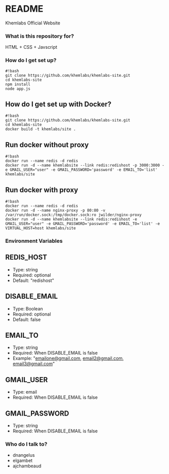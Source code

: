 # README #

Khemlabs Official Website

### What is this repository for? ###

HTML + CSS + Javscript

### How do I get set up? ###

```
#!bash
git clone https://github.com/khemlabs/khemlabs-site.git
cd khemlabs-site
npm install
node app.js
```

## How do I get set up with Docker? ##

```
#!bash
git clone https://github.com/khemlabs/khemlabs-site.git
cd khemlabs-site
docker build -t khemlabs/site .
```

## Run docker without proxy ##

```
#!bash
docker run --name redis -d redis
docker run -d --name khemlabsite --link redis:redishost -p 3000:3000 -e GMAIL_USER="user" -e GMAIL_PASSWORD='password' -e EMAIL_TO='list' khemlabs/site
```

## Run docker with proxy ##

```
#!bash
docker run --name redis -d redis
docker run -d --name nginx-proxy -p 80:80 -v /var/run/docker.sock:/tmp/docker.sock:ro jwilder/nginx-proxy
docker run -d --name khemlabsite --link redis:redishost -e GMAIL_USER="user" -e GMAIL_PASSWORD='password' -e EMAIL_TO='list' -e VIRTUAL_HOST=host khemlabs/site
```

### Environment Variables ###

## REDIS_HOST ##

* Type: string
* Required: optional
* Default: "redishost"

## DISABLE_EMAIL ##

* Type: Boolean
* Required: optional
* Default: false

## EMAIL_TO ##

* Type: string
* Required: When DISABLE_EMAIL is false
* Example: "emailone@gmail.com, email2@gmail.com, email3@gmail.com"

## GMAIL_USER ##

* Type: email
* Required: When DISABLE_EMAIL is false

## GMAIL_PASSWORD ##

* Type: string
* Required: When DISABLE_EMAIL is false

### Who do I talk to? ###

* dnangelus
* elgambet
* ajchambeaud
